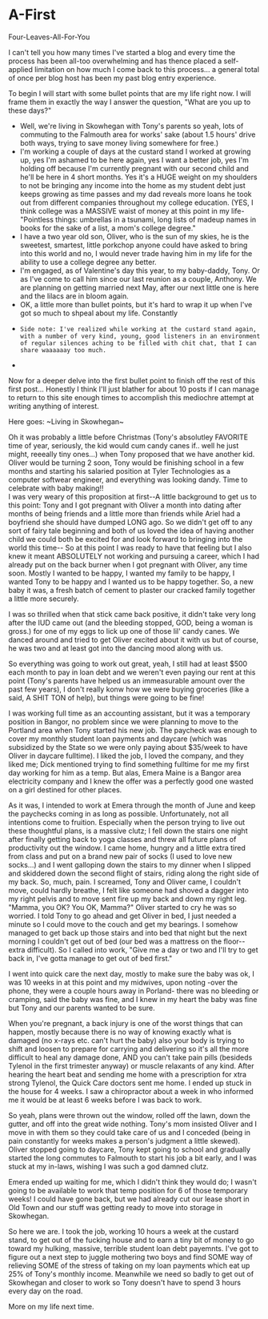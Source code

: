 # A-First
Four-Leaves-All-For-You

I can't tell you how many times I've started a blog and every time the process has been all-too overwhelming and has thence placed a self-applied limitation on how much I come back to this process... a general total of once per blog host has been my past blog entry experience. 

To begin I will start with some bullet points that are my life right now. I will frame them in exactly the way I answer the question, "What are you up to these days?" 

- Well, we're living in Skowhegan with Tony's parents so yeah, lots of commuting to the Falmouth area for works' sake (about 1.5 hours' drive both ways, trying to save money living somewhere for free.) 
- I'm working a couple of days at the custard stand I worked at growing up, yes I'm ashamed to be here again, yes I want a better job, yes I'm holding off because I'm currently pregnant with our second child and he'll be here in 4 short months. Yes it's a HUGE weight on my shoulders to not be bringing any income into the home as my student debt just keeps growing as time passes and my dad reveals more loans he took out from different companies throughout my college education. (YES, I think college was a MASSIVE waist of money at this point in my life- "Pointless things: umbrellas in a tsunami, long lists of madeup names in books for the sake of a list, a mom's college degree." 
- I have a two year old son, Oliver, who is the sun of my skies, he is the sweetest, smartest, little porkchop anyone could have asked to bring into this world and no, I would never trade having him in my life for the ability to use a college degree any better.  
- I'm engaged, as of Valentine's day this year, to my baby-daddy, Tony. Or as I've come to call him since our last reunion as a couple, Anthony.  We are planning on getting married next May, after our next little one is here and the lilacs are in bloom again. 
- OK, a little more than bullet points, but it's hard to wrap it up when I've got so much to shpeal about my life. Constantly
-     Side note: I've realized while working at the custard stand again, with a number of very kind, young, good listeners in an environment of regular silences aching to be filled with chit chat, that I can share waaaaaay too much. 
- 
Now for a deeper delve into the first bullet point to finish off the rest of this first post... Honestly I think I'll just blather for about 10 posts if I can manage to return to this site enough times to accomplish this mediochre attempt at writing anything of interest. 

Here goes:
~Living in Skowhegan~

Oh it was probably a little before Christmas (Tony's absolutley FAVORITE time of year, seriously, the kid would cum candy canes if.. well he just might, reeeally tiny ones...) when Tony proposed that we have another kid.  Oliver would be turning 2 soon, Tony would be finishing school in a few months and starting his salaried position at Tyler Technologies as a computer softwear engineer, and everything was looking dandy. Time to celebrate with baby making!!  
I was very weary of this proposition at first--A little background to get us to this point: Tony and I got pregnant with Oliver a month into dating after months of being friends and a little more than friends while Ariel had a boyfriend she should have dumped LONG ago. So we didn't get off to any sort of fairy tale beginning and both of us loved the idea of having another child we could both be excited for and look forward to bringing into the world this time-- So at this point I was ready to have that feeling but I also knew it meant ABSOLUTELY not working and pursuing a career, which I had already put on the back burner when I got pregnant with Oliver, any time soon.  Mostly I wanted to be happy, I wanted my family to be happy, I wanted Tony to be happy and I wanted us to be happy together. So, a new baby it was, a fresh batch of cement to plaster our cracked family together a little more securely.  

I was so thrilled when that stick came back positive, it didn't take very long after the IUD came out (and the bleeding stopped, GOD, being a woman is gross.) for one of my eggs to lick up one of those lil' candy canes. We danced around and tried to get Oliver excited about it with us but of course, he was two and at least got into the dancing mood along with us.  

So everything was going to work out great, yeah, I still had at least $500 each month to pay in loan debt and we weren't even paying our rent at this point (Tony's parents have helped us an immeasurable amount over the past few years), I don't really konw how we were buying groceries (like a said, A SHIT TON of help), but things were going to be fine! 

I was working full time as an accounting assistant, but it was a temporary position in Bangor, no problem since we were planning to move to the Portland area when Tony started his new job.  The paycheck was enough to cover my monthly student loan payments and daycare (which was subsidized by the State so we were only paying about $35/week to have Oliver in daycare fulltime).  I liked the job, I loved the company, and they liked me; Dick mentioned trying to find something fulltime for me my first day working for him as a temp. But alas, Emera Maine is a Bangor area electricity company and I knew the offer was a perfectly good one wasted on a girl destined for other places. 

As it was, I intended to work at Emera through the month of June and keep the paychecks coming in as long as possible. Unfortunately, not all intentions come to fruition. Especially when the person trying to live out these thoughtful plans, is a  massive clutz; I fell down the stairs one night after finally getting back to yoga classes and threw all future plans of productivity out the window. I came home, hungry and a little extra tired from class and put on a brand new pair of socks (I used to love new socks...) and I went galloping down the stairs to my dinner when I slipped and skiddered down the second flight of stairs, riding along the right side of my back. So, much, pain.  I screamed, Tony and Oliver came, I couldn't move, could hardly breathe, I felt like someone had shoved a dagger into my right pelvis and to move sent fire up my back and down my right leg. "Mamma, you OK? You OK, Mamma?" Oliver started to cry he was so worried.  I told Tony to go ahead and get Oliver in bed, I just needed a minute so I could move to the couch and get my bearings.  I somehow managed to get back up those stairs and into bed that night but the next morning I couldn't get out of bed (our bed was a mattress on the floor-- extra difficult). So I called into work, "Give me a day or two and I'll try to get back in, I've gotta manage to get out of bed first."  

I went into quick care the next day, mostly to make sure the baby was ok, I was 10 weeks in at this point and my midwives, upon noting -over the phone, they were a couple hours away in Porland- there was no bleeding or cramping, said the baby was fine, and I knew in my heart the baby was fine but Tony and our parents wanted to be sure.   

When you're pregnant, a back injury is one of the worst things that can happen, mostly because there is no way of knowing exactly what is damaged (no x-rays etc. can't hurt the baby) also your body is trying to shift and loosen to prepare for carrying and delivering so it's all the more difficult to heal any damage done, AND you can't take pain pills (besideds Tylenol in the first trimester anyway) or muscle relaxants of any kind. After hearing the heart beat and sending me home with a prescription for xtra strong Tylenol, the Quick Care doctors sent me home. I ended up stuck in the house for 4 weeks. I saw a chiropractor about a week in who informed me it would be at least 6 weeks before I was back to work.  

So yeah, plans were thrown out the window, rolled off the lawn, down the gutter, and off into the great wide nothing.  Tony's mom insisted Oliver and I move in with them so they could take care of us and I conceded (being in pain constantly for weeks makes a person's judgment a little skewed). Oliver stopped going to daycare, Tony kept going to school and gradually started the long commutes to Falmouth to start his job a bit early, and I was stuck at my in-laws, wishing I was such a god damned clutz.  

Emera ended up waiting for me, which I didn't think they would do; I wasn't going to be available to work that temp position for 6 of those temporary weeks!  I could have gone back, but we had already cut our lease short in Old Town and our stuff was getting ready to move into storage in Skowhegan.  

So here we are. I took the job, working 10 hours a week at the custard stand, to get out of the fucking house and to earn a tiny bit of money to go toward my hulking, massive, terrible student loan debt payemnts.  I've got to figure out a next step to juggle mothering two boys and find SOME way of relieving SOME of the stress of taking on my loan payments which eat up 25% of Tony's monthly income.  Meanwhile we need so badly to get out of Skowhegan and closer to work so Tony doesn't have to spend 3 hours every day on the road. 

More on my life next time.  
